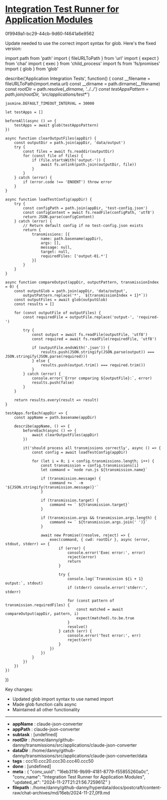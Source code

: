 # [Integration Test Runner for Application Modules](https://claude.ai/chat/16eb3116-9b99-4181-8779-f55855260a0c)

0f9949a1-bc29-44cb-9d60-f4641a6e9562

 Update needed to use the correct import syntax for glob. Here's the fixed version:

<antArtifact identifier="test-apps-spec" type="application/vnd.ant.code" language="javascript" title="Integration Test for Applications">
import path from 'path'
import { fileURLToPath } from 'url'
import { expect } from 'chai'
import { exec } from 'child_process'
import fs from 'fs/promises'
import { glob } from 'glob'

describe('Application Integration Tests', function() {
    const __filename = fileURLToPath(import.meta.url)
    const __dirname = path.dirname(__filename)
    const rootDir = path.resolve(__dirname, '../../')
    const testAppsPattern = path.join(rootDir, 'src/applications/test_*')
    
    jasmine.DEFAULT_TIMEOUT_INTERVAL = 30000

    let testApps = []

    beforeAll(async () => {
        testApps = await glob(testAppsPattern)
    })

    async function clearOutputFiles(appDir) {
        const outputDir = path.join(appDir, 'data/output')
        try {
            const files = await fs.readdir(outputDir)
            for (const file of files) {
                if (file.startsWith('output-')) {
                    await fs.unlink(path.join(outputDir, file))
                }
            }
        } catch (error) {
            if (error.code !== 'ENOENT') throw error
        }
    }

    async function loadTestConfig(appDir) {
        try {
            const configPath = path.join(appDir, 'test-config.json')
            const configContent = await fs.readFile(configPath, 'utf8')
            return JSON.parse(configContent)
        } catch (error) {
            // Return default config if no test-config.json exists
            return {
                transmissions: [{
                    name: path.basename(appDir),
                    args: [],
                    message: null,
                    target: null,
                    requiredFiles: ['output-01.*']
                }]
            }
        }
    }

    async function compareOutput(appDir, outputPattern, transmissionIndex = 0) {
        const outputGlob = path.join(appDir, 'data/output', 
            outputPattern.replace('*', `${transmissionIndex + 1}*`))
        const outputFiles = await glob(outputGlob)
        const results = []

        for (const outputFile of outputFiles) {
            const requiredFile = outputFile.replace('output-', 'required-')
            
            try {
                const output = await fs.readFile(outputFile, 'utf8')
                const required = await fs.readFile(requiredFile, 'utf8')

                if (outputFile.endsWith('.json')) {
                    results.push(JSON.stringify(JSON.parse(output)) === JSON.stringify(JSON.parse(required)))
                } else {
                    results.push(output.trim() === required.trim())
                }
            } catch (error) {
                console.error(`Error comparing ${outputFile}:`, error)
                results.push(false)
            }
        }

        return results.every(result => result)
    }

    testApps.forEach(appDir => {
        const appName = path.basename(appDir)

        describe(appName, () => {
            beforeEach(async () => {
                await clearOutputFiles(appDir)
            })

            it('should process all transmissions correctly', async () => {
                const config = await loadTestConfig(appDir)
                
                for (let i = 0; i < config.transmissions.length; i++) {
                    const transmission = config.transmissions[i]
                    let command = `node run.js ${transmission.name}`
                    
                    if (transmission.message) {
                        command += ` -m '${JSON.stringify(transmission.message)}'`
                    }
                    
                    if (transmission.target) {
                        command += ` ${transmission.target}`
                    }
                    
                    if (transmission.args && transmission.args.length) {
                        command += ` ${transmission.args.join(' ')}`
                    }

                    await new Promise((resolve, reject) => {
                        exec(command, { cwd: rootDir }, async (error, stdout, stderr) => {
                            if (error) {
                                console.error('Exec error:', error)
                                reject(error)
                                return
                            }

                            try {
                                console.log(`Transmission ${i + 1} output:`, stdout)
                                if (stderr) console.error('stderr:', stderr)

                                for (const pattern of transmission.requiredFiles) {
                                    const matched = await compareOutput(appDir, pattern, i)
                                    expect(matched).to.be.true
                                }
                                resolve()
                            } catch (err) {
                                console.error('Test error:', err)
                                reject(err)
                            }
                        })
                    })
                }
            })
        })
    })
})
</antArtifact>

Key changes:
- Updated glob import syntax to use named import
- Made glob function calls async
- Maintained all other functionality

---

* **appName** : claude-json-converter
* **appPath** : claude-json-converter
* **subtask** : [undefined]
* **rootDir** : /home/danny/github-danny/transmissions/src/applications/claude-json-converter
* **dataDir** : /home/danny/github-danny/transmissions/src/applications/claude-json-converter/data
* **tags** : ccc10.ccc20.ccc30.ccc40.ccc50
* **done** : [undefined]
* **meta** : {
  "conv_uuid": "16eb3116-9b99-4181-8779-f55855260a0c",
  "conv_name": "Integration Test Runner for Application Modules",
  "updated_at": "2024-11-27T21:21:56.725961Z"
}
* **filepath** : /home/danny/github-danny/hyperdata/docs/postcraft/content-raw/chat-archives/md/16eb/2024-11-27_0f9.md